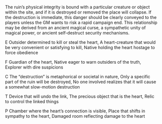 The ruin’s physical integrity is bound with a particular creature or object within the site, and if it is destroyed or removed the place will collapse. If the destruction is immediate, this danger should be clearly conveyed to the players unless the GM wants to risk a rapid campaign end. This relationship may be derived from an ancient magical curse, a sympathetic unity of magical power, or ancient self-destruct security mechanisms.

E Outsider determined to kill or steal the heart, A heart-creature that would be very convenient or satisfying to kill, Native holding the heart hostage to force obedience

F Guardian of the heart, Native eager to warn outsiders of the truth, Explorer with dire suspicions

C The “destruction” is metaphorical or societal in nature, Only a specific part of the ruin will be destroyed, No one involved realizes that it will cause a somewhat slow-motion destruction

T Device that will undo the link, The precious object that is the heart, Relic to control the linked things

P Chamber where the heart’s connection is visible, Place that shifts in sympathy to the heart, Damaged room reflecting damage to the heart